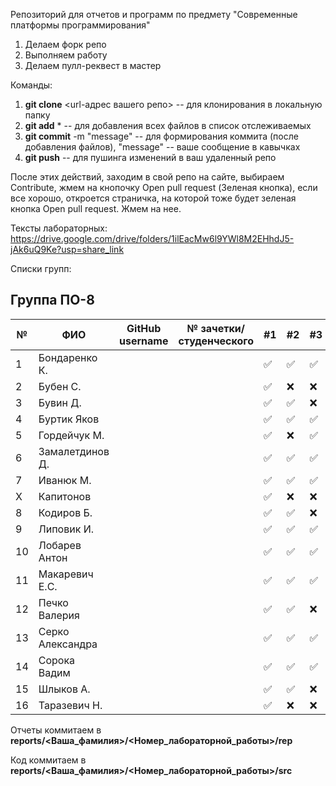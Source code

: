Репозиторий для отчетов и программ по предмету "Современные платформы программирования"

1. Делаем форк репо
1. Выполняем работу
1. Делаем пулл-реквест в мастер

Команды:
1. **git clone** <url-адрес вашего репо> -- для клонирования в локальную папку
1. **git add** * -- для добавления всех файлов в список отслеживаемых
1. **git commit** -m "message" -- для формирования коммита (после добавления файлов), "message" -- ваше сообщение в кавычках
1. **git push** -- для пушинга изменений в ваш удаленный репо

После этих действий, заходим в свой репо на сайте, выбираем Contribute, жмем на кнопочку Open pull request (Зеленая кнопка), если все хорошо, откроется страничка, на которой тоже будет зеленая кнопка Open pull request. Жмем на нее.

Тексты лабораторных: https://drive.google.com/drive/folders/1ilEacMw6l9YWl8M2EHhdJ5-jAk6uQ9Ke?usp=share_link

Списки групп:

## Группа ПО-8

|№|ФИО|GitHub username|№ зачетки/студенческого|#1|#2|#3|#4|#5|#6|#7|
|---|---|---|---|---|---|---|---|---|---|---|
|1|Бондаренко К.|||✅|✅|✅|✅|✅|✅|✅|:x:|
|2|Бубен С.|||✅|:x:|:x:|:x:|:x:|:x:|:x:|:x:|
|3|Бувин Д.|||✅|✅|:x:|:x:|:x:|:x:|:x:|:x:|
|4|Буртик Яков|||✅|✅|✅|✅|:x:|:x:|:x:|
|5|Гордейчук М.|||✅|:x:|✅|:x:|:x:|:x:|:x:|
|6|Замалетдинов Д.|||✅|✅|✅|✅|✅|:x:|:x:|
|7|Иванюк М.|||✅|✅|✅|✅|✅|✅|:x:|:x:|
|X|Капитонов|||✅|:x:|:x:|:x:|:x:|:x:|:x:|:x:|
|8|Кодиров Б.|||✅|✅|:x:|:x:|:x:|:x:|:x:|:x:|
|9|Липовик И.|||✅|✅|✅|✅|:x:|:x:|:x:|:x:|
|10|Лобарев Антон|||✅|✅|✅|:x:|:x:|:x:|:x:|
|11|Макаревич Е.C.|||✅|✅|✅|✅|:x:|:x:|:x:|
|12|Печко Валерия|||✅|✅|:x:|:x:|:x:|:x:|:x:|
|13|Серко Александра|||✅|✅|✅|✅|:x:|:x:|✅|✅|
|14|Сорока Вадим|||✅|✅|✅|:x:|:x:|:x:|:x:|:x:|
|15|Шлыков А.|||✅|✅|:x:|:x:|:x:|:x:|✅|
|16|Таразевич Н.|||✅|:x:|:x:|:x:|:x:|:x:|:x:|

Отчеты коммитаем в **reports/<Ваша_фамилия>/<Номер_лабораторной_работы>/rep**

Код коммитаем в **reports/<Ваша_фамилия>/<Номер_лабораторной_работы>/src**
